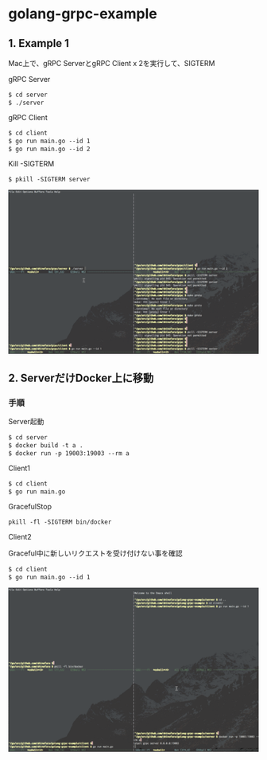 # golang-grpc-example

## 1. Example 1

Mac上で、gRPC ServerとgRPC Client x 2を実行して、SIGTERM

gRPC Server

```
$ cd server
$ ./server
```

gRPC Client

```
$ cd client
$ go run main.go --id 1
$ go run main.go --id 2
```

Kill -SIGTERM

```
$ pkill -SIGTERM server
```

![GIF1](image/grpc-graceful-direct-connect.gif)

## 2. ServerだけDocker上に移動

### 手順

Server起動

```
$ cd server
$ docker build -t a .
$ docker run -p 19003:19003 --rm a
```

Client1

```
$ cd client
$ go run main.go
```

GracefulStop

```
pkill -fl -SIGTERM bin/docker
```

Client2

Graceful中に新しいリクエストを受け付けない事を確認

```
$ cd client
$ go run main.go --id 1
```

![GIF2](image/grpc-graceful-server-on-docker.gif)
